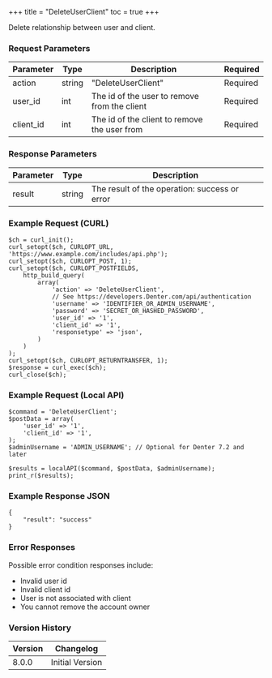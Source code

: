 +++
title = "DeleteUserClient"
toc = true
+++

Delete relationship between user and client.

### Request Parameters

| Parameter | Type | Description | Required |
| --------- | ---- | ----------- | -------- |
| action | string | "DeleteUserClient" | Required |
| user_id | int | The id of the user to remove from the client | Required |
| client_id | int | The id of the client to remove the user from | Required |

### Response Parameters

| Parameter | Type | Description |
| --------- | ---- | ----------- |
| result | string | The result of the operation: success or error |


### Example Request (CURL)

```
$ch = curl_init();
curl_setopt($ch, CURLOPT_URL, 'https://www.example.com/includes/api.php');
curl_setopt($ch, CURLOPT_POST, 1);
curl_setopt($ch, CURLOPT_POSTFIELDS,
    http_build_query(
        array(
            'action' => 'DeleteUserClient',
            // See https://developers.Denter.com/api/authentication
            'username' => 'IDENTIFIER_OR_ADMIN_USERNAME',
            'password' => 'SECRET_OR_HASHED_PASSWORD',
            'user_id' => '1',
            'client_id' => '1',
            'responsetype' => 'json',
        )
    )
);
curl_setopt($ch, CURLOPT_RETURNTRANSFER, 1);
$response = curl_exec($ch);
curl_close($ch);
```


### Example Request (Local API)

```
$command = 'DeleteUserClient';
$postData = array(
    'user_id' => '1',
    'client_id' => '1',
);
$adminUsername = 'ADMIN_USERNAME'; // Optional for Denter 7.2 and later

$results = localAPI($command, $postData, $adminUsername);
print_r($results);
```


### Example Response JSON

```
{
    "result": "success"
}
```


### Error Responses

Possible error condition responses include:

* Invalid user id
* Invalid client id
* User is not associated with client
* You cannot remove the account owner


### Version History

| Version | Changelog |
| ------- | --------- |
| 8.0.0 | Initial Version |
